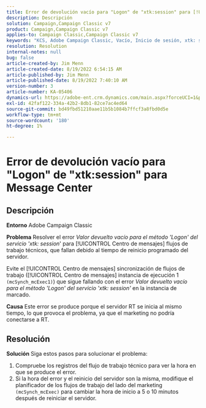 ```yaml
---
title: Error de devolución vacío para "Logon" de "xtk:session" para [!UICONTROL Centro de mensajes]
description: Descripción
solution: Campaign,Campaign Classic v7
product: Campaign,Campaign Classic v7
applies-to: Campaign Classic,Campaign Classic v7
keywords: "KCS, Adobe Campaign Classic, Vacío, Inicio de sesión, xtk: session, error, Centro de mensajes, Flujo de trabajo técnico"
resolution: Resolution
internal-notes: null
bug: false
article-created-by: Jim Menn
article-created-date: 8/19/2022 6:54:15 AM
article-published-by: Jim Menn
article-published-date: 8/19/2022 7:40:10 AM
version-number: 3
article-number: KA-05406
dynamics-url: https://adobe-ent.crm.dynamics.com/main.aspx?forceUCI=1&pagetype=entityrecord&etn=knowledgearticle&id=bccbb0bb-8b1f-ed11-b83e-0022480866ad
exl-id: 42faf122-334a-42b2-8db1-82ce7ac4ed64
source-git-commit: bd49fbd51210aae11b5b1084b7ffcf3a8fbd0d5e
workflow-type: tm+mt
source-wordcount: '180'
ht-degree: 1%

---
```


# Error de devolución vacío para &quot;Logon&quot; de &quot;xtk:session&quot; para Message Center

## Descripción


<b>Entorno</b>
Adobe Campaign Classic

<b>Problema</b>
Resolver el error *Valor devuelto vacío para el método &#39;Logon&#39; del servicio &#39;xtk: session*&#39; para [!UICONTROL Centro de mensajes] flujos de trabajo técnicos, que fallan debido al tiempo de reinicio programado del servidor.

Evite el [!UICONTROL Centro de mensajes] sincronización de flujos de trabajo ([!UICONTROL Centro de mensajes] instancia de ejecución 1 `(mcSynch_mcExec1)`) que sigue fallando con el error *Valor devuelto vacío para el método &#39;Logon&#39; del servicio &#39;xtk: session&#39;* en la instancia de marcado.

<b>Causa</b>
Este error se produce porque el servidor RT se inicia al mismo tiempo, lo que provoca el problema, ya que el marketing no podría conectarse a RT.


## Resolución


<b>Solución</b>
Siga estos pasos para solucionar el problema:

1. Compruebe los registros del flujo de trabajo técnico para ver la hora en que se produce el error.
2. Si la hora del error y el reinicio del servidor son la misma, modifique el planificador de los flujos de trabajo del lado del marketing `(mcSynch_mcExec)` para cambiar la hora de inicio a 5 o 10 minutos después de reiniciar el servidor.
